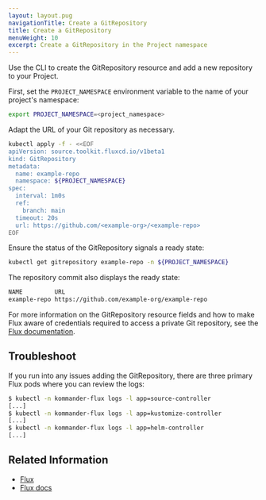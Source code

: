 ```yaml
---
layout: layout.pug
navigationTitle: Create a GitRepository
title: Create a GitRepository
menuWeight: 10
excerpt: Create a GitRepository in the Project namespace
---
```


Use the CLI to create the GitRepository resource and add a new repository to your Project.

First, set the `PROJECT_NAMESPACE` environment variable to the name of your project's namespace:

```sh
export PROJECT_NAMESPACE=<project_namespace>
```

Adapt the URL of your Git repository as necessary.

```sh
kubectl apply -f - <<EOF
apiVersion: source.toolkit.fluxcd.io/v1beta1
kind: GitRepository
metadata:
  name: example-repo
  namespace: ${PROJECT_NAMESPACE}
spec:
  interval: 1m0s
  ref:
    branch: main
  timeout: 20s
  url: https://github.com/<example-org>/<example-repo>
EOF
```

Ensure the status of the GitRepository signals a ready state:

```sh
kubectl get gitrepository example-repo -n ${PROJECT_NAMESPACE}
```

The repository commit also displays the ready state:

```sh
NAME         URL                                                        READY   STATUS                                                              AGE
example-repo https://github.com/example-org/example-repo                True    Fetched revision: master/6c54bd1722604bd03d25dcac7a31c44ff4e03c6a   11m
```

For more information on the GitRepository resource fields and how to make Flux aware of credentials required to access a private Git repository, see the [Flux documentation][flux_gitrepo].

## Troubleshoot

If you run into any issues adding the GitRepository, there are three primary Flux pods where you can review the logs:

```sh
$ kubectl -n kommander-flux logs -l app=source-controller
[...]
$ kubectl -n kommander-flux logs -l app=kustomize-controller
[...]
$ kubectl -n kommander-flux logs -l app=helm-controller
[...]
```

## Related Information

- [Flux][flux_website]
- [Flux docs][flux_docs]

[flux_gitrepo]: https://fluxcd.io/docs/components/source/gitrepositories/
[flux_website]: https://fluxcd.io
[flux_docs]: https://fluxcd.io/docs
